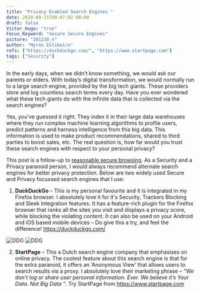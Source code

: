 ```yaml
---
title: "Privacy Enabled Search Engines "
date: 2020-09-21T08:07:02-00:00
draft: false
Victor_Hugo: "true"
Focus_Keyword: "Secure Secure Engines"
picture: "201230_n"
author: "Myron Estibeiro"
refs: ["https://duckduckgo.com/", "https://www.startpage.com"]
tags: ["Security"]
---
```


In the early days, when we didn’t know something, we would ask our parents or elders. With today’s digital transformation, we would normally run to a large search engine, provided by the big tech giants. These providers store and log countless search terms every day. Have you ever wondered what these tech giants do with the infinite data that is collected via the search engines? 

Yes, you’ve guessed it right. They index it in their large data warehouses where they run complex machine learning algorithms to profile users, predict patterns and harness intelligence from this big data. This information is used to make product recommendations, shared to third parties to boost sales, etc. The real question is, how far would you trust these search engines with respect to your personal privacy? 

This post is a follow-up to [reasonable secure browsing](https://www.nextpertise.net/posts/200805_reasonablysecurebrowsing/). As a Security and a Privacy paranoid person, I would always recommend alternate search engines for better privacy protection. Below are two widely used Secure and Privacy focussed search engines that I use:

1.	__DuckDuckGo__ – This is my personal favourite and it is integrated in my Firefox browser. I absolutely love it for it's Security, Trackers Blocking and Sleek Integration features. It has a feature-rich plugin for the Firefox browser that ranks all the sites you visit and displays a privacy score, while blocking the violating content. It can also be used on your Android and iOS based mobile devices – Do give this a try, and feel the difference! https://duckduckgo.com/

![DDG](/DDG-1.png)  ![DDG](/DDG-2.png)


2.	__StartPage__ – This a Dutch search engine company that emphasises on online privacy. The coolest feature about this search engine is that for the extra paranoid, it offers an ‘Anonymous View’ that allows users to search results via a proxy. I absolutely love their marketing phrase – _"We don't log or share user personal information. Ever. We believe it’s Your Data. Not Big Data "_. Try StartPage from https://www.startpage.com


